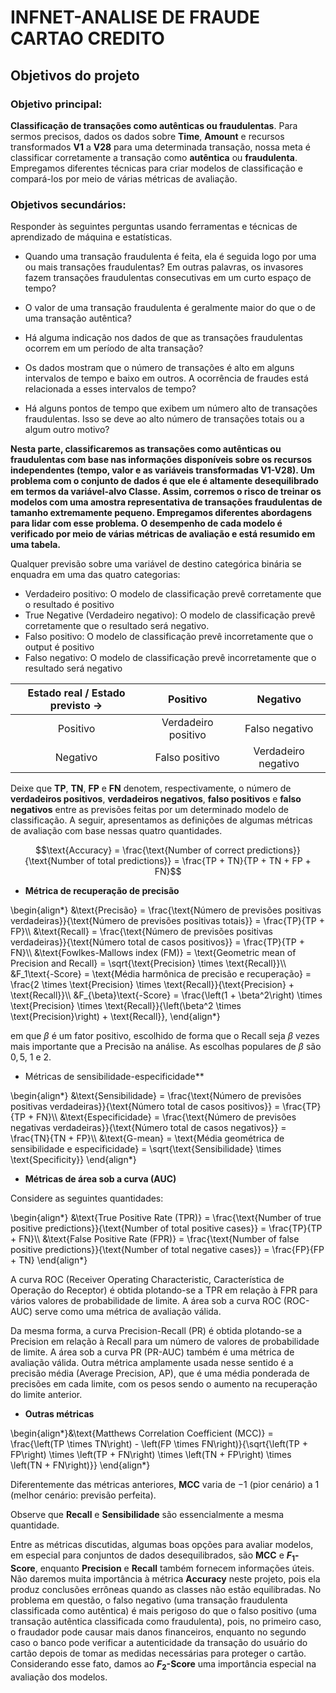 # INFNET-ANALISE DE FRAUDE CARTAO CREDITO
## Objetivos do projeto

### Objetivo principal:

**Classificação de transações como autênticas ou fraudulentas**. Para sermos precisos, dados os dados sobre **Time**, **Amount** e recursos transformados **V1** a **V28** para uma determinada transação, nossa meta é classificar corretamente a transação como **autêntica** ou **fraudulenta**. Empregamos diferentes técnicas para criar modelos de classificação e compará-los por meio de várias métricas de avaliação.

### Objetivos secundários:

Responder às seguintes perguntas usando ferramentas e técnicas de aprendizado de máquina e estatísticas.

- Quando uma transação fraudulenta é feita, ela é seguida logo por uma ou mais transações fraudulentas? Em outras palavras, os invasores fazem transações fraudulentas consecutivas em um curto espaço de tempo?


- O valor de uma transação fraudulenta é geralmente maior do que o de uma transação autêntica?


- Há alguma indicação nos dados de que as transações fraudulentas ocorrem em um período de alta transação?


- Os dados mostram que o número de transações é alto em alguns intervalos de tempo e baixo em outros. A ocorrência de fraudes está relacionada a esses intervalos de tempo?


- Há alguns pontos de tempo que exibem um número alto de transações fraudulentas. Isso se deve ao alto número de transações totais ou a algum outro motivo? 

**Nesta parte, classificaremos as transações como autênticas ou fraudulentas com base nas informações disponíveis sobre os recursos independentes (tempo, valor e as variáveis transformadas V1-V28). Um problema com o conjunto de dados é que ele é altamente desequilibrado em termos da variável-alvo Classe. Assim, corremos o risco de treinar os modelos com uma amostra representativa de transações fraudulentas de tamanho extremamente pequeno. Empregamos diferentes abordagens para lidar com esse problema. O desempenho de cada modelo é verificado por meio de várias métricas de avaliação e está resumido em uma tabela.**


Qualquer previsão sobre uma variável de destino categórica binária se enquadra em uma das quatro categorias:
- Verdadeiro positivo: O modelo de classificação prevê corretamente que o resultado é positivo
- True Negative (Verdadeiro negativo): O modelo de classificação prevê corretamente que o resultado será negativo.
- Falso positivo: O modelo de classificação prevê incorretamente que o output é positivo
- Falso negativo: O modelo de classificação prevê incorretamente que o resultado será negativo

| Estado real / Estado previsto $\rightarrow$ | Positivo | Negativo |
| :---: | :---: | :---: |
| Positivo | Verdadeiro positivo | Falso negativo | Negativo
| Negativo | Falso positivo | Verdadeiro negativo |

Deixe que **TP**, **TN**, **FP** e **FN** denotem, respectivamente, o número de **verdadeiros positivos**, **verdadeiros negativos**, **falso positivos** e **falso negativos** entre as previsões feitas por um determinado modelo de classificação. A seguir, apresentamos as definições de algumas métricas de avaliação com base nessas quatro quantidades.

$$\text{Accuracy} = \frac{\text{Number of correct predictions}}{\text{Number of total predictions}} = \frac{TP + TN}{TP + TN + FP + FN}$$

- **Métrica de recuperação de precisão**

\begin{align*}
&\text{Precisão} = \frac{\text{Número de previsões positivas verdadeiras}}{\text{Número de previsões positivas totais}} = \frac{TP}{TP + FP}\\\\
&\text{Recall} = \frac{\text{Número de previsões positivas verdadeiras}}{\text{Número total de casos positivos}} = \frac{TP}{TP + FN}\\\\
&\text{Fowlkes-Mallows index (FM)} = \text{Geometric mean of Precision and Recall} = \sqrt{\text{Precision} \times \text{Recall}}\\\\
&F_1\text{-Score} = \text{Média harmônica de precisão e recuperação} = \frac{2 \times \text{Precision} \times \text{Recall}}{\text{Precision} + \text{Recall}}\\\\
&F_{\beta}\text{-Score} = \frac{\left(1 + \beta^2\right) \times \text{Precision} \times \text{Recall}}{\left(\beta^2 \times \text{Precision}\right) + \text{Recall}},
\end{align*}

em que $\beta$ é um fator positivo, escolhido de forma que o Recall seja $\beta$ vezes mais importante que a Precisão na análise. As escolhas populares de $\beta$ são $0,5$, $1$ e $2$.


- Métricas de sensibilidade-especificidade**

\begin{align*}
&\text{Sensibilidade} = \frac{\text{Número de previsões positivas verdadeiras}}{\text{Número total de casos positivos}} = \frac{TP}{TP + FN}\\\\
&\text{Especificidade} = \frac{\text{Número de previsões negativas verdadeiras}}{\text{Número total de casos negativos}} = \frac{TN}{TN + FP}\\\\
&\text{G-mean} = \text{Média geométrica de sensibilidade e especificidade} = \sqrt{\text{Sensibilidade} \times \text{Specificity}}
\end{align*}

- **Métricas de área sob a curva (AUC)**

Considere as seguintes quantidades:

\begin{align*}
&\text{True Positive Rate (TPR)} = \frac{\text{Number of true positive predictions}}{\text{Number of total positive cases}} = \frac{TP}{TP + FN}\\\\
&\text{False Positive Rate (FPR)} = \frac{\text{Number of false positive predictions}}{\text{Number of total negative cases}} = \frac{FP}{FP + TN}
\end{align*}

A curva ROC (Receiver Operating Characteristic, Característica de Operação do Receptor) é obtida plotando-se a TPR em relação à FPR para vários valores de probabilidade de limite. A área sob a curva ROC (ROC-AUC) serve como uma métrica de avaliação válida.

Da mesma forma, a curva Precision-Recall (PR) é obtida plotando-se a Precision em relação à Recall para um número de valores de probabilidade de limite. A área sob a curva PR (PR-AUC) também é uma métrica de avaliação válida. Outra métrica amplamente usada nesse sentido é a precisão média (Average Precision, AP), que é uma média ponderada de precisões em cada limite, com os pesos sendo o aumento na recuperação do limite anterior.

- **Outras métricas**

\begin{align*}&\text{Matthews Correlation Coefficient (MCC)} = \frac{\left(TP \times TN\right) - \left(FP \times FN\right)}{\sqrt{\left(TP + FP\right) \times \left(TP + FN\right) \times \left(TN + FP\right) \times \left(TN + FN\right)}}
\end{align*}

Diferentemente das métricas anteriores, **MCC** varia de $-1$ (pior cenário) a $1$ (melhor cenário: previsão perfeita).

Observe que **Recall** e **Sensibilidade** são essencialmente a mesma quantidade.

Entre as métricas discutidas, algumas boas opções para avaliar modelos, em especial para conjuntos de dados desequilibrados, são **MCC** e **$F_1$-Score**, enquanto **Precision** e **Recall** também fornecem informações úteis. Não daremos muita importância à métrica **Accuracy** neste projeto, pois ela produz conclusões errôneas quando as classes não estão equilibradas. No problema em questão, o falso negativo (uma transação fraudulenta classificada como autêntica) é mais perigoso do que o falso positivo (uma transação autêntica classificada como fraudulenta), pois, no primeiro caso, o fraudador pode causar mais danos financeiros, enquanto no segundo caso o banco pode verificar a autenticidade da transação do usuário do cartão depois de tomar as medidas necessárias para proteger o cartão. Considerando esse fato, damos ao **$F_2$-Score** uma importância especial na avaliação dos modelos.


